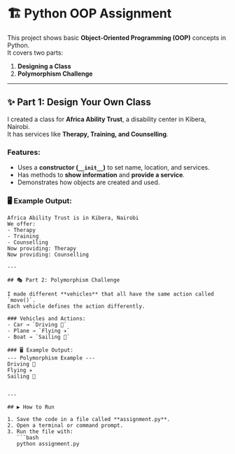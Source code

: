 # 🏗️ Python OOP Assignment  

This project shows basic **Object-Oriented Programming (OOP)** concepts in Python.  
It covers two parts:  
1. **Designing a Class**  
2. **Polymorphism Challenge**  

---

## ✨ Part 1: Design Your Own Class  

I created a class for **Africa Ability Trust**, a disability center in Kibera, Nairobi.  
It has services like **Therapy, Training, and Counselling**.  

### Features:  
- Uses a **constructor (`__init__`)** to set name, location, and services.  
- Has methods to **show information** and **provide a service**.  
- Demonstrates how objects are created and used.  

### 🖥️ Example Output:  
```text
Africa Ability Trust is in Kibera, Nairobi
We offer:
- Therapy
- Training
- Counselling
Now providing: Therapy
Now providing: Counselling

---

## 🎭 Part 2: Polymorphism Challenge  

I made different **vehicles** that all have the same action called `move()`.  
Each vehicle defines the action differently.  

### Vehicles and Actions:  
- Car → `Driving 🚗`  
- Plane → `Flying ✈️`  
- Boat → `Sailing 🚤`  

### 🖥️ Example Output:
--- Polymorphism Example ---
Driving 🚗
Flying ✈️
Sailing 🚤


---

## ▶️ How to Run  

1. Save the code in a file called **assignment.py**.  
2. Open a terminal or command prompt.  
3. Run the file with:  
   ```bash
   python assignment.py

